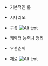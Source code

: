 * 기본적인 룰
* 시나리오
* 구성 ![Alt text](https://postfiles.pstatic.net/MjAxODExMjJfMTQz/MDAxNTQyODkzMzMyMTc4.Jl-76FSht1BDr7IhXaHpkK4p4yMlCGDN1iQ--VyJejAg.FBRBlgjyrsnrXeyfYG0d9Y6w3qQn20nQVei5u9T4G6og.JPEG.iju1633/%EB%A3%B0.jpg?type=w773)



* 캐릭터 능력치 정리
* 우선순위
* 재료 ![Alt text](https://postfiles.pstatic.net/MjAxODExMjJfNjUg/MDAxNTQyODkzMzMyNzI3.kiDJgBA8j6Jv061C3qqAGoNaMdaGYOFfk1xLLD0UUW0g.Ue2_ihVXVRxLI9FeovcoUBBMXhG09XAI-Z-yGp3OqIgg.JPEG.iju1633/%EB%B3%B4%EB%93%9C%EA%B2%8C%EC%9E%84_%ED%9A%8C%EC%9D%98%EB%A1%9D_%EC%A0%95%EB%A6%AC.jpg?type=w773)
